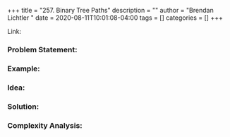 +++
title = "257. Binary Tree Paths"
description = ""
author = "Brendan Lichtler "
date = 2020-08-11T10:01:08-04:00
tags = []
categories = []
+++

Link:


<h3>Problem Statement:</h3>


<h3>Example:</h3>


<h3>Idea:</h3>


<h3>Solution:</h3>


<h3>Complexity Analysis:</h3>

